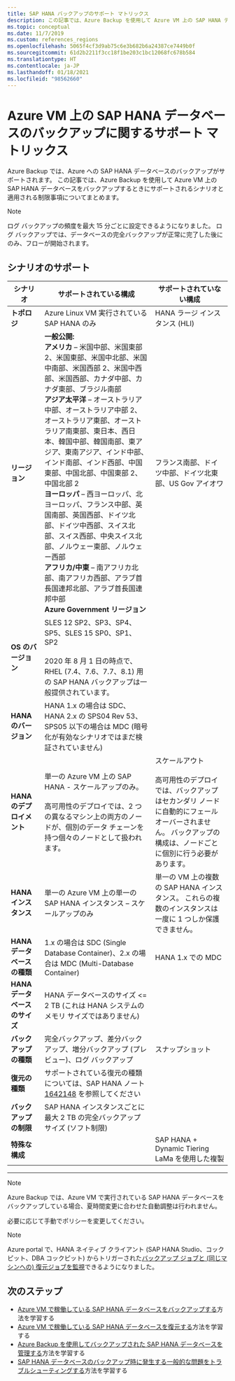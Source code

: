 ```yaml
---
title: SAP HANA バックアップのサポート マトリックス
description: この記事では、Azure Backup を使用して Azure VM 上の SAP HANA データベースをバックアップするときにサポートされるシナリオと制限事項について説明します。
ms.topic: conceptual
ms.date: 11/7/2019
ms.custom: references_regions
ms.openlocfilehash: 5065f4cf3d9ab75c6e3b682b6a24387ce7449b0f
ms.sourcegitcommit: 61d2b2211f3cc18f1be203c1bc12068fc678b584
ms.translationtype: HT
ms.contentlocale: ja-JP
ms.lasthandoff: 01/18/2021
ms.locfileid: "98562660"
---
```

# <a name="support-matrix-for-backup-of-sap-hana-databases-on-azure-vms"></a>Azure VM 上の SAP HANA データベースのバックアップに関するサポート マトリックス

Azure Backup では、Azure への SAP HANA データベースのバックアップがサポートされます。 この記事では、Azure Backup を使用して Azure VM 上の SAP HANA データベースをバックアップするときにサポートされるシナリオと適用される制限事項についてまとめます。

> [!NOTE]
> ログ バックアップの頻度を最大 15 分ごとに設定できるようになりました。 ログ バックアップでは、データベースの完全バックアップが正常に完了した後にのみ、フローが開始されます。

## <a name="scenario-support"></a>シナリオのサポート

| **シナリオ**               | **サポートされている構成**                                | **サポートされていない構成**                              |
| -------------------------- | ------------------------------------------------------------ | ------------------------------------------------------------ |
| **トポロジ**               | Azure Linux VM 実行されている SAP HANA のみ                    | HANA ラージ インスタンス (HLI)                                   |
| **リージョン**                   | **一般公開:**<br> **アメリカ** – 米国中部、米国東部 2、米国東部、米国中北部、米国中南部、米国西部 2、米国中西部、米国西部、カナダ中部、カナダ東部、ブラジル南部 <br> **アジア太平洋** – オーストラリア中部、オーストラリア中部 2、オーストラリア東部、オーストラリア南東部、東日本、西日本、韓国中部、韓国南部、東アジア、東南アジア、インド中部、インド南部、インド西部、中国東部、中国北部、中国東部 2、中国北部 2 <br> **ヨーロッパ** – 西ヨーロッパ、北ヨーロッパ、フランス中部、英国南部、英国西部、ドイツ北部、ドイツ中西部、スイス北部、スイス西部、中央スイス北部、ノルウェー東部、ノルウェー西部 <br> **アフリカ/中東** – 南アフリカ北部、南アフリカ西部、アラブ首長国連邦北部、アラブ首長国連邦中部  <BR>  **Azure Government リージョン** | フランス南部、ドイツ中部、ドイツ北東部、US Gov アイオワ |
| **OS のバージョン**            | SLES 12 SP2、SP3、SP4、SP5、SLES 15 SP0、SP1、SP2 <br><br>  2020 年 8 月 1 日の時点で、RHEL (7.4、7.6、7.7、8.1) 用の SAP HANA バックアップは一般提供されています。                |                                             |
| **HANA のバージョン**          | HANA 1.x の場合は SDC、HANA 2.x の SPS04 Rev 53、SPS05 以下の場合は MDC (暗号化が有効なシナリオではまだ検証されていません)      |                                                            |
| **HANA のデプロイメント**       | 単一の Azure VM 上の SAP HANA - スケールアップのみ。 <br><br> 高可用性のデプロイでは、2 つの異なるマシン上の両方のノードが、個別のデータ チェーンを持つ個々のノードとして扱われます。               | スケールアウト <br><br> 高可用性のデプロイでは、バックアップはセカンダリ ノードに自動的にフェールオーバーされません。 バックアップの構成は、ノードごとに個別に行う必要があります。                                           |
| **HANA インスタンス**         | 単一の Azure VM 上の単一の SAP HANA インスタンス – スケールアップのみ | 単一の VM 上の複数の SAP HANA インスタンス。 これらの複数のインスタンスは一度に 1 つしか保護できません。                  |
| **HANA データベースの種類**    | 1\.x の場合は SDC (Single Database Container)、2.x の場合は MDC (Multi-Database Container) | HANA 1.x での MDC                                              |
| **HANA データベースのサイズ**     | HANA データベースのサイズ <= 2 TB (これは HANA システムのメモリ サイズではありません)               |                                                              |
| **バックアップの種類**           | 完全バックアップ、差分バックアップ、増分バックアップ (プレビュー)、ログ バックアップ                          |  スナップショット                                       |
| **復元の種類**          | サポートされている復元の種類については、SAP HANA ノート [1642148](https://launchpad.support.sap.com/#/notes/1642148) を参照してください |                                                              |
| **バックアップの制限**          | SAP HANA インスタンスごとに最大 2 TB の完全バックアップ サイズ (ソフト制限)         |                                                              |
| **特殊な構成** |                                                              | SAP HANA + Dynamic Tiering <br>  LaMa を使用した複製        |

------

>[!NOTE]
>Azure Backup では、Azure VM で実行されている SAP HANA データベースをバックアップしている場合、夏時間変更に合わせた自動調整は行われません。
>
>必要に応じて手動でポリシーを変更してください。

> [!NOTE]
> Azure portal で、HANA ネイティブ クライアント (SAP HANA Studio、コックピット、DBA コックピット) からトリガーされた[バックアップ ジョブと (同じマシンへの) 復元ジョブを監視](./sap-hana-db-manage.md#monitor-manual-backup-jobs-in-the-portal)できるようになりました。

## <a name="next-steps"></a>次のステップ

* [Azure VM で稼働している SAP HANA データベースをバックアップする](./backup-azure-sap-hana-database.md)方法を学習する
* [Azure VM で稼働している SAP HANA データベースを復元する](./sap-hana-db-restore.md)方法を学習する
* [Azure Backup を使用してバックアップされた SAP HANA データベースを管理する](sap-hana-db-manage.md)方法を学習する
* [SAP HANA データベースのバックアップ時に発生する一般的な問題をトラブルシューティングする](./backup-azure-sap-hana-database-troubleshoot.md)方法を学習する
